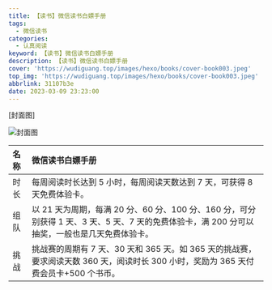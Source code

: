 ```yaml
---
title: 【读书】微信读书白嫖手册
tags:
  - 微信读书
categories:
  - 认真阅读
keyword: 【读书】微信读书白嫖手册
description: 【读书】微信读书白嫖手册
cover: 'https://wudiguang.top/images/hexo/books/cover-book003.jpeg'
top_img: 'https://wudiguang.top/images/hexo/books/cover-book003.jpeg'
abbrlink: 31107b3e
date: 2023-03-09 23:23:00
---
```


[封面图]

![封面图](https://wudiguang.top/images/hexo/books/cover-book003.jpeg)

|名称|微信读书白嫖手册|
|:--|:--|
|时长|每周阅读时长达到 5 小时，每周阅读天数达到 7 天，可获得 8 天免费体验卡。|
|组队|以 21 天为周期，每满 20 分、60 分、100 分、160 分，可分别获得 1 天、3 天、5 天、7 天的免费体验卡，满 200 分可以抽奖，一般也是几天免费体验卡。|
|挑战|挑战赛的周期有 7 天、30 天和 365 天。如 365 天的挑战赛，要求阅读天数 360 天，阅读时长 300 小时，奖励为 365 天付费会员卡+500 个书币。|